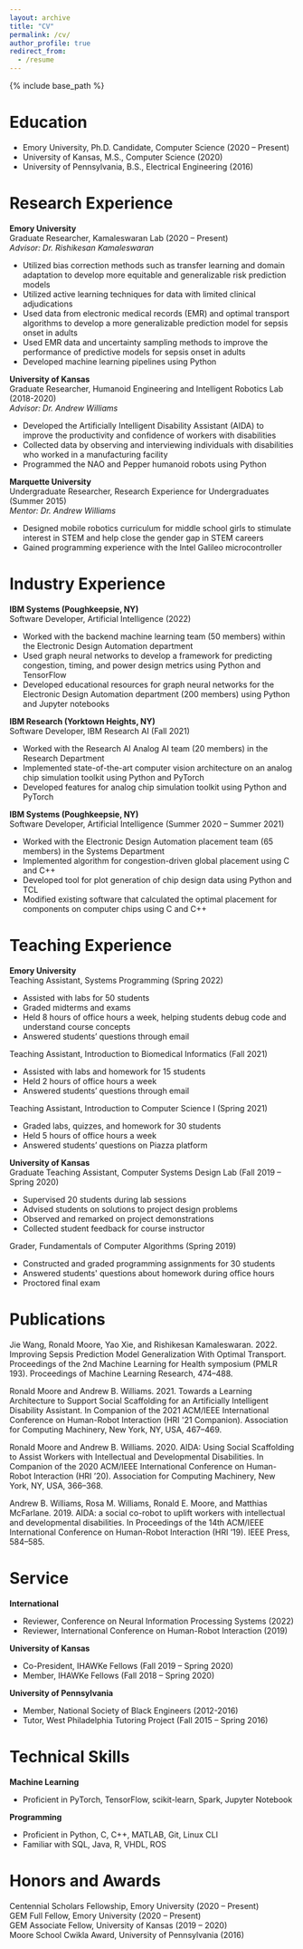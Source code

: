 ```yaml
---
layout: archive
title: "CV"
permalink: /cv/
author_profile: true
redirect_from:
  - /resume
---
```


{% include base_path %}

Education
======
* Emory University, Ph.D. Candidate, Computer Science (2020 – Present)
* University of Kansas, M.S., Computer Science (2020) 
* University of Pennsylvania, B.S., Electrical Engineering (2016)

Research Experience
======
**Emory University**  
Graduate Researcher, Kamaleswaran Lab (2020 – Present)  
*Advisor: Dr. Rishikesan Kamaleswaran*
* Utilized bias correction methods such as transfer learning and domain adaptation to develop more equitable and generalizable risk prediction models
* Utilized active learning techniques for data with limited clinical adjudications
* Used data from electronic medical records (EMR) and optimal transport algorithms to develop a more generalizable prediction model for sepsis onset in adults
* Used EMR data and uncertainty sampling methods to improve the performance of predictive models for sepsis onset in adults 
* Developed machine learning pipelines using Python

**University of Kansas**  
Graduate Researcher, Humanoid Engineering and Intelligent Robotics Lab (2018-2020)  
*Advisor: Dr. Andrew Williams*
* Developed the Artificially Intelligent Disability Assistant (AIDA) to improve the productivity and confidence of workers with disabilities
* Collected data by observing and interviewing individuals with disabilities who worked in a manufacturing facility
* Programmed the NAO and Pepper humanoid robots using Python

**Marquette University**  
Undergraduate Researcher, Research Experience for Undergraduates (Summer 2015)  
*Mentor: Dr. Andrew Williams*
* Designed mobile robotics curriculum for middle school girls to stimulate interest in STEM and help close the gender gap in STEM careers
* Gained programming experience with the Intel Galileo microcontroller

Industry Experience
======
**IBM Systems (Poughkeepsie, NY)**  
Software Developer, Artificial Intelligence (2022)
* Worked with the backend machine learning team (50 members) within the Electronic Design Automation department
* Used graph neural networks to develop a framework for predicting congestion, timing, and power design metrics using Python and TensorFlow
* Developed educational resources for graph neural networks for the Electronic Design Automation department (200 members) using Python and Jupyter notebooks

**IBM Research (Yorktown Heights, NY)**  
Software Developer, IBM Research AI (Fall 2021)
* Worked with the Research AI Analog AI team (20 members) in the Research Department
* Implemented state-of-the-art computer vision architecture on an analog chip simulation toolkit using Python and PyTorch
* Developed features for analog chip simulation toolkit using Python and PyTorch

**IBM Systems (Poughkeepsie, NY)**  
Software Developer, Artificial Intelligence (Summer 2020 – Summer 2021)
* Worked with the Electronic Design Automation placement team (65 members) in the Systems Department
* Implemented algorithm for congestion-driven global placement using C and C++
* Developed tool for plot generation of chip design data using Python and TCL
* Modified existing software that calculated the optimal placement for components on computer chips using C and C++

Teaching Experience
======
**Emory University**  
Teaching Assistant, Systems Programming (Spring 2022)
* Assisted with labs for 50 students
* Graded midterms and exams
* Held 8 hours of office hours a week, helping students debug code and understand course concepts
* Answered students’ questions through email

Teaching Assistant, Introduction to Biomedical Informatics (Fall 2021)
* Assisted with labs and homework for 15 students
* Held 2 hours of office hours a week
* Answered students’ questions through email

Teaching Assistant, Introduction to Computer Science I (Spring 2021)
* Graded labs, quizzes, and homework for 30 students
* Held 5 hours of office hours a week
* Answered students’ questions on Piazza platform

**University of Kansas**  
Graduate Teaching Assistant, Computer Systems Design Lab (Fall 2019 – Spring 2020)
* Supervised 20 students during lab sessions
* Advised students on solutions to project design problems
* Observed and remarked on project demonstrations
* Collected student feedback for course instructor

Grader, Fundamentals of Computer Algorithms (Spring 2019)
* Constructed and graded programming assignments for 30 students
* Answered students' questions about homework during office hours
* Proctored final exam

Publications
======
Jie Wang, Ronald Moore, Yao Xie, and Rishikesan Kamaleswaran. 2022. Improving Sepsis Prediction Model Generalization With Optimal Transport. Proceedings of the 2nd Machine Learning for Health symposium (PMLR 193). Proceedings of Machine Learning Research, 474–488.

Ronald Moore and Andrew B. Williams. 2021. Towards a Learning Architecture to Support Social Scaffolding for an Artificially Intelligent Disability Assistant. In Companion of the 2021 ACM/IEEE International Conference on Human-Robot Interaction (HRI '21 Companion). Association for Computing Machinery, New York, NY, USA, 467–469.

Ronald Moore and Andrew B. Williams. 2020. AIDA: Using Social Scaffolding to Assist Workers with Intellectual and Developmental Disabilities. In Companion of the 2020 ACM/IEEE International Conference on Human-Robot Interaction (HRI ’20). Association for Computing Machinery, New York, NY, USA, 366–368.

Andrew B. Williams, Rosa M. Williams, Ronald E. Moore, and Matthias McFarlane. 2019. AIDA: a social co-robot to uplift workers with intellectual and developmental disabilities. In Proceedings of the 14th ACM/IEEE International Conference on Human-Robot Interaction (HRI ’19). IEEE Press, 584–585.

Service
======
**International**
* Reviewer, Conference on Neural Information Processing Systems (2022)
* Reviewer, International Conference on Human-Robot Interaction (2019)

**University of Kansas**
* Co-President, IHAWKe Fellows (Fall 2019 – Spring 2020)
* Member, IHAWKe Fellows (Fall 2018 – Spring 2020)

**University of Pennsylvania**
* Member, National Society of Black Engineers (2012-2016)
* Tutor, West Philadelphia Tutoring Project (Fall 2015 – Spring 2016)

Technical Skills
======
**Machine Learning**
* Proficient in PyTorch, TensorFlow, scikit-learn, Spark, Jupyter Notebook

**Programming**
* Proficient in Python, C, C++, MATLAB, Git, Linux CLI
* Familiar with SQL, Java, R, VHDL, ROS

Honors and Awards
======
Centennial Scholars Fellowship, Emory University (2020 – Present)  
GEM Full Fellow, Emory University (2020 – Present)  
GEM Associate Fellow, University of Kansas (2019 – 2020)  
Moore School Cwikla Award, University of Pennsylvania (2016)

<!-- May add these sections back later on  -->
<!-- Publications
======
  <ul>{% for post in site.publications %}
    {% include archive-single-cv.html %}
  {% endfor %}</ul> -->
  
<!-- Talks
======
  <ul>{% for post in site.talks %}
    {% include archive-single-talk-cv.html %}
  {% endfor %}</ul>
  
Teaching
======
  <ul>{% for post in site.teaching %}
    {% include archive-single-cv.html %}
  {% endfor %}</ul> -->